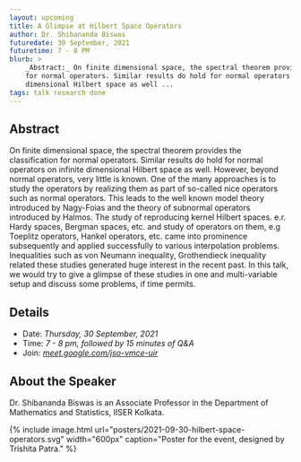 ```yaml
---
layout: upcoming
title: A Glimpse at Hilbert Space Operators
author: Dr. Shibananda Biswas
futuredate: 30 September, 2021
futuretime: 7 - 8 PM
blurb: >
    _Abstract:_ On finite dimensional space, the spectral theorem provides the classification
    for normal operators. Similar results do hold for normal operators on infinite
    dimensional Hilbert space as well ...
tags: talk research done
---
```



## Abstract

On finite dimensional space, the spectral theorem provides the classification
for normal operators. Similar results do hold for normal operators on infinite
dimensional Hilbert space as well. However, beyond normal operators, very
little is known. One of the many approaches is to study the operators by
realizing them as part of so-called nice operators such as normal operators.
This leads to the well known model theory introduced by Nagy-Foias and the
theory of subnormal operators introduced by Halmos. The study of reproducing
kernel Hilbert spaces. e.r. Hardy spaces, Bergman spaces, etc. and study of
operators on them, e.g Toeplitz operators, Hankel operators, etc. came into
prominence subsequently and applied successfully to various interpolation
problems. Inequalities such as von Neumann inequality, Grothendieck inequality
related these studies generated huge interest in the recent past. In this talk,
we would try to give a glimpse of these studies in one and multi-variable setup
and discuss some problems, if time permits.

## Details

- Date: _Thursday, 30 September, 2021_
- Time: _7 - 8 pm, followed by 15 minutes of Q&A_
- Join: _[meet.google.com/jso-vmce-uir](https://meet.google.com/jso-vmce-uir)_

## About the Speaker

Dr. Shibananda Biswas is an Associate Professor in the Department of Mathematics and Statistics, IISER Kolkata.

{% include image.html
    url="posters/2021-09-30-hilbert-space-operators.svg"
    width="600px"
    caption="Poster for the event, designed by Trishita Patra."
%}
